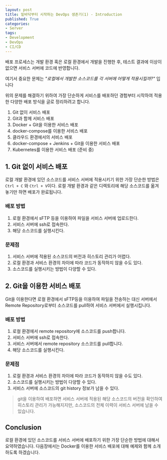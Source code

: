 ```yaml
---
layout: post
title: 밑바닥부터 시작하는 DevOps 생존기(1) - Introduction
published: True
categories:
- Server
tags:
- Development
- DevOps
- CI/CD
---
```




배포 프로세스는 개발 환경 혹은 로컬 환경에서 개발을 진행한 후, 테스트 결과에 이상이 없으면 서비스 서버에 코드에 반영합니다.

여기서 중요한 문제는 *"로컬에서 개발한 소스코드를 각 서버에 어떻게 적용시킬까?"* 입니다

<!--more-->

위의 문제를 해결하기 위하여 가장 단순하게 서비스를 배포하던 경험부터 시작하여 적용한 다양한 배포 방식을 글로 정리하려고 합니다.

1. Git 없이 서비스 배포
2. Git과 함께 서비스 배포
3. Docker + Git을 이용한 서비스 배포
4. docker-compose를 이용한 서비스 배포
5. 클라우드 환경에서의 서비스 배포
6. docker-compose + Jenkins + Git을 이용한 서비스 배포
7. Kubernetes를 이용한 서비스 배포 (준비 중)



## 1. Git 없이 서비스 배포

로컬 개발 환경에 있던 소스코드를 서비스 서버에 적용시키기 위한 가장 단순한 방법은 `Ctrl + C` 와 `Ctrl + V`이다. 로컬 개발 환경과 같은 디렉토리에 해당 소스코드를 옮겨놓기만 하면 배포가 완료됩니다.



### 배포 방법

1. 로컬 환경에서 sFTP 등을 이용하여 파일을 서비스 서버에 업로드한다.
2. 서비스 서버에 ssh로 접속한다.
3. 해당 소스코드를 실행시킨다.



### 문제점

1. 서비스 서버에 적용된 소스코드의 버전과 히스토리 관리가 어렵다.
2. 로컬 환경과 서비스 환경의 차이에 따라 코드가 동작하지 않을 수도 있다.
3. 소스코드를 실행시키는 방법이 다양할 수 있다.



## 2. Git을 이용한 서비스 배포

Git을 이용한다면 로컬 환경에서 sFTP등을 이용하여 파일을 전송하는 대신 서버에서 Remote Repository로부터 소스코드를 pull하여 서비스 서버에서 실행시킵니다.



### 배포 방법

1. 로컬 환경에서 remote repository에 소스코드를 push합니다.
2. 서비스 서버에 ssh로 접속한다.
3. 서비스 서버에서 remote repository 소스코드를 pull합니다.
4. 해당 소스코드를 실행시킨다.



### 문제점

1. 로컬 환경과 서비스 환경의 차이에 따라 코드가 동작하지 않을 수도 있다.
2. 소스코드를 실행시키는 방법이 다양할 수 있다.
3. 서비스 서버에 소스코드의 git history 정보가 남을 수 있다.



> git을 이용하여 배포하면 서비스 서버에 적용된 해당 소스코드의 버전을 확인하여 히스토리 관리가 가능해지지만, 소스코드의 전체 이력이 서비스 서버에 남을 수 있습니다.



## Conclusion

로컬 환경에 있던 소스코드를 서비스 서버에 배포하기 위한 가장 단순한 방법에 대해서 요약하였습니다. 다음장에서는 Docker를 이용한 서비스 배포에 대해 예제와 함께 소개하도록 하겠습니다.

